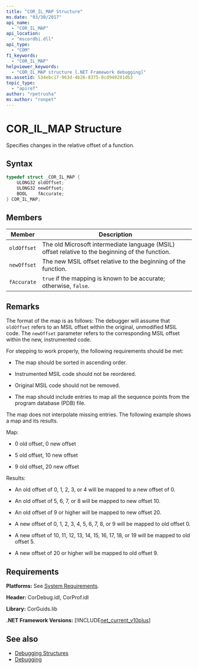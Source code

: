 ```yaml
---
title: "COR_IL_MAP Structure"
ms.date: "03/30/2017"
api_name: 
  - "COR_IL_MAP"
api_location: 
  - "mscordbi.dll"
api_type: 
  - "COM"
f1_keywords: 
  - "COR_IL_MAP"
helpviewer_keywords: 
  - "COR_IL_MAP structure [.NET Framework debugging]"
ms.assetid: 534ebc17-963d-4b26-8375-8cd940281db3
topic_type: 
  - "apiref"
author: "rpetrusha"
ms.author: "ronpet"
---
```

# COR_IL_MAP Structure
Specifies changes in the relative offset of a function.  
  
## Syntax  
  
```cpp  
typedef struct _COR_IL_MAP {  
    ULONG32 oldOffset;   
    ULONG32 newOffset;   
    BOOL    fAccurate;  
} COR_IL_MAP;  
```  
  
## Members  
  
|Member|Description|  
|------------|-----------------|  
|`oldOffset`|The old Microsoft intermediate language (MSIL) offset relative to the beginning of the function.|  
|`newOffset`|The new MSIL offset relative to the beginning of the function.|  
|`fAccurate`|`true` if the mapping is known to be accurate; otherwise, `false`.|  
  
## Remarks  
 The format of the map is as follows: The debugger will assume that `oldOffset` refers to an MSIL offset within the original, unmodified MSIL code. The `newOffset` parameter refers to the corresponding MSIL offset within the new, instrumented code.  
  
 For stepping to work properly, the following requirements should be met:  
  
- The map should be sorted in ascending order.  
  
- Instrumented MSIL code should not be reordered.  
  
- Original MSIL code should not be removed.  
  
- The map should include entries to map all the sequence points from the program database (PDB) file.  
  
 The map does not interpolate missing entries. The following example shows a map and its results.  
  
 Map:  
  
- 0 old offset, 0 new offset  
  
- 5 old offset, 10 new offset  
  
- 9 old offset, 20 new offset  
  
 Results:  
  
- An old offset of 0, 1, 2, 3, or 4 will be mapped to a new offset of 0.  
  
- An old offset of 5, 6, 7, or 8 will be mapped to new offset 10.  
  
- An old offset of 9 or higher will be mapped to new offset 20.  
  
- A new offset of 0, 1, 2, 3, 4, 5, 6, 7, 8, or 9 will be mapped to old offset 0.  
  
- A new offset of 10, 11, 12, 13, 14, 15, 16, 17, 18, or 19 will be mapped to old offset 5.  
  
- A new offset of 20 or higher will be mapped to old offset 9.  
  
## Requirements  
 **Platforms:** See [System Requirements](../../../../docs/framework/get-started/system-requirements.md).  
  
 **Header:** CorDebug.idl, CorProf.idl  
  
 **Library:** CorGuids.lib  
  
 **.NET Framework Versions:** [!INCLUDE[net_current_v10plus](../../../../includes/net-current-v10plus-md.md)]  
  
## See also

- [Debugging Structures](../../../../docs/framework/unmanaged-api/debugging/debugging-structures.md)
- [Debugging](../../../../docs/framework/unmanaged-api/debugging/index.md)
